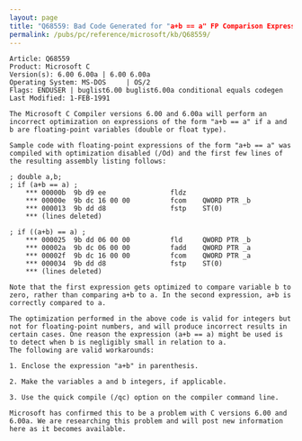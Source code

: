 ```yaml
---
layout: page
title: "Q68559: Bad Code Generated for "a+b == a" FP Comparison Expressions"
permalink: /pubs/pc/reference/microsoft/kb/Q68559/
---
```


	Article: Q68559
	Product: Microsoft C
	Version(s): 6.00 6.00a | 6.00 6.00a
	Operating System: MS-DOS     | OS/2
	Flags: ENDUSER | buglist6.00 buglist6.00a conditional equals codegen
	Last Modified: 1-FEB-1991
	
	The Microsoft C Compiler versions 6.00 and 6.00a will perform an
	incorrect optimization on expressions of the form "a+b == a" if a and
	b are floating-point variables (double or float type).
	
	Sample code with floating-point expressions of the form "a+b == a" was
	compiled with optimization disabled (/Od) and the first few lines of
	the resulting assembly listing follows:
	
	; double a,b;
	; if (a+b == a) ;
	    *** 00000b  9b d9 ee                fldz
	    *** 00000e  9b dc 16 00 00          fcom    QWORD PTR _b
	    *** 000013  9b dd d8                fstp    ST(0)
	    *** (lines deleted)
	
	; if ((a+b) == a) ;
	    *** 000025  9b dd 06 00 00          fld     QWORD PTR _b
	    *** 00002a  9b dc 06 00 00          fadd    QWORD PTR _a
	    *** 00002f  9b dc 16 00 00          fcom    QWORD PTR _a
	    *** 000034  9b dd d8                fstp    ST(0)
	    *** (lines deleted)
	
	Note that the first expression gets optimized to compare variable b to
	zero, rather than comparing a+b to a. In the second expression, a+b is
	correctly compared to a.
	
	The optimization performed in the above code is valid for integers but
	not for floating-point numbers, and will produce incorrect results in
	certain cases. One reason the expression (a+b == a) might be used is
	to detect when b is negligibly small in relation to a.
	The following are valid workarounds:
	
	1. Enclose the expression "a+b" in parenthesis.
	
	2. Make the variables a and b integers, if applicable.
	
	3. Use the quick compile (/qc) option on the compiler command line.
	
	Microsoft has confirmed this to be a problem with C versions 6.00 and
	6.00a. We are researching this problem and will post new information
	here as it becomes available.
